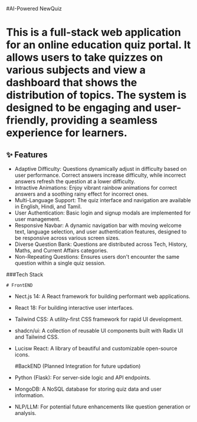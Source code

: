 #AI-Powered NewQuiz


# This is a full-stack web application for an online education quiz portal. It allows users to take quizzes on various subjects and view a dashboard that shows the distribution of topics. The system is designed to be engaging and user-friendly, providing a seamless experience for learners.


## ✨ Features

*   Adaptive Difficulty: Questions dynamically adjust in difficulty based on user performance. Correct answers increase difficulty, while incorrect answers refresh the question at a lower difficulty.
*   Intractive Animations: Enjoy vibrant rainbow animations for correct answers and a soothing rainy effect for incorrect ones.
*   Multi-Language Support: The quiz interface and navigation are available in English, Hindi, and Tamil.
*   User Authentication: Basic login and signup modals are implemented for user management.
*   Responsive Navbar: A dynamic navigation bar with moving welcome text, language selection, and user authentication features, designed to be responsive across various screen sizes.
*   Diverse Question Bank: Questions are distributed across Tech, History, Maths, and Current Affairs categories.
*   Non-Repeating Questions: Ensures users don't encounter the same question within a single quiz session.

   
###Tech Stack

    # FrontEND
    
*   Nect.js 14: A React framework for building performant web applications.
*   React 18: For building interactive user interfaces.
*   Tailwind CSS: A utility-first CSS framework for rapid UI development.
*   shadcn/ui: A collection of reusable UI components built with Radix UI and Tailwind CSS.
*   Lucisw React: A library of beautiful and customizable open-source icons.


    #BackEND (Planned Integration for future updation)
*   Python (Flask): For server-side logic and API endpoints.
*   MongoDB: A NoSQL database for storing quiz data and user information.
*   NLP/LLM: For potential future enhancements like question generation or analysis.
